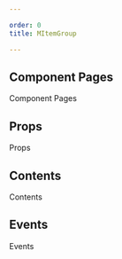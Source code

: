 ```yaml
---

order: 0
title: MItemGroup

---
```

 
## Component Pages
 
Component Pages
 
## Props
 
Props
 
## Contents
 
Contents
 
## Events
 
Events
 
